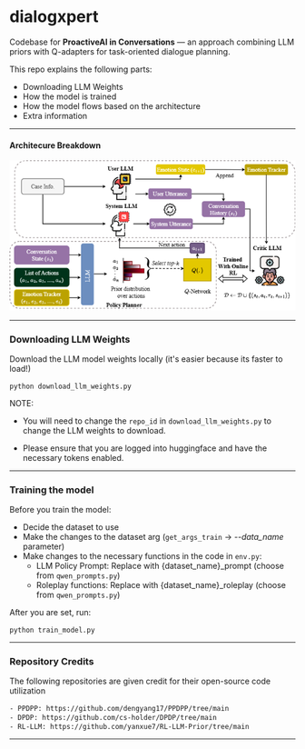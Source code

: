 # dialogxpert

Codebase for **ProactiveAI in Conversations** — an approach combining LLM priors with Q-adapters for task-oriented dialogue planning.

This repo explains the following parts:
- Downloading LLM Weights
- How the model is trained
- How the model flows based on the architecture
- Extra information

---

#### Architecure Breakdown

![Description](images/architecture.png)

---

### Downloading LLM Weights

Download the LLM model weights locally (it's easier because its faster to load!)

```
python download_llm_weights.py
```

NOTE: 

- You will need to change the `repo_id` in `download_llm_weights.py` to change the LLM weights to download.

- Please ensure that you are logged into huggingface and have the necessary tokens enabled.

---

### Training the model

Before you train the model:
- Decide the dataset to use
- Make the changes to the dataset arg (`get_args_train` -> *--data_name* parameter)
- Make changes to the necessary functions in the code in `env.py`:
    - LLM Policy Prompt: Replace with {dataset_name}_prompt (choose from `qwen_prompts.py`)
    - Roleplay functions: Replace with {dataset_name}_roleplay (choose from `qwen_prompts.py`)

After you are set, run:

```
python train_model.py
```

---

### Repository Credits

The following repositories are given credit for their open-source code utilization

```
- PPDPP: https://github.com/dengyang17/PPDPP/tree/main
- DPDP: https://github.com/cs-holder/DPDP/tree/main
- RL-LLM: https://github.com/yanxue7/RL-LLM-Prior/tree/main
```

---

